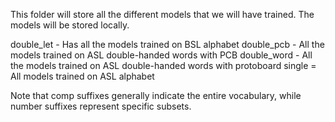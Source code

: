 This folder will store all the different models that we will have trained. The models will be stored locally.

double_let - Has all the models trained on BSL alphabet
double_pcb - All the models trained on ASL double-handed words with PCB
double_word - All the models trained on ASL double-handed words with protoboard
single = All models trained on ASL alphabet

Note that comp suffixes generally indicate the entire vocabulary, while number suffixes represent specific subsets.